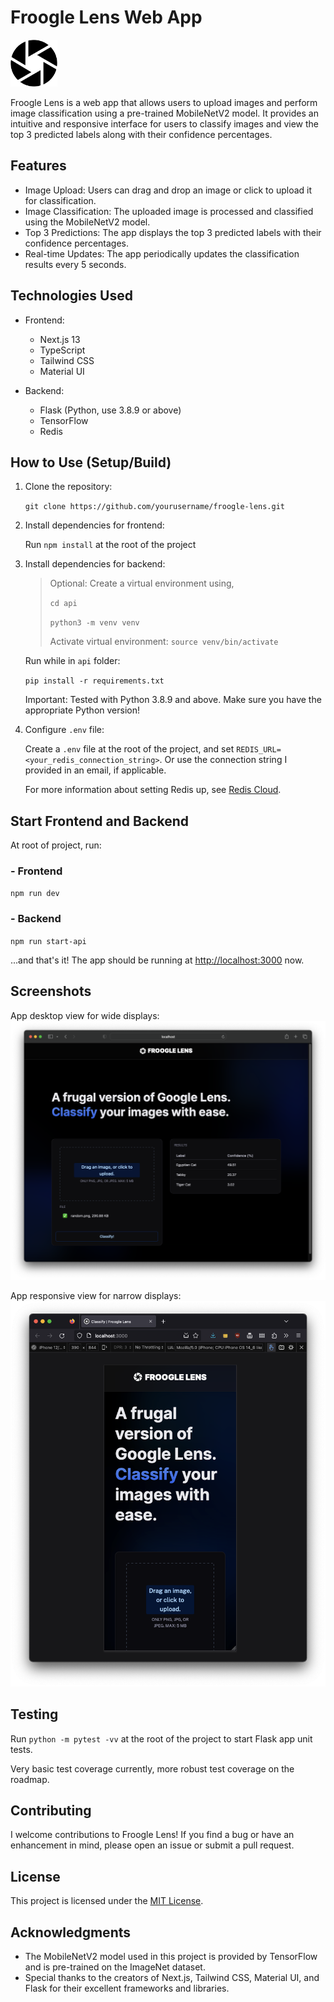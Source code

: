 # Froogle Lens Web App

<img src="public/froogle-logo.svg" width="75" />

Froogle Lens is a web app that allows users to upload images and perform image classification using a pre-trained MobileNetV2 model. It provides an intuitive and responsive interface for users to classify images and view the top 3 predicted labels along with their confidence percentages.

## Features

- Image Upload: Users can drag and drop an image or click to upload it for classification.
- Image Classification: The uploaded image is processed and classified using the MobileNetV2 model.
- Top 3 Predictions: The app displays the top 3 predicted labels with their confidence percentages.
- Real-time Updates: The app periodically updates the classification results every 5 seconds.

## Technologies Used

- Frontend:

  - Next.js 13
  - TypeScript
  - Tailwind CSS
  - Material UI

- Backend:
  - Flask (Python, use 3.8.9 or above)
  - TensorFlow
  - Redis

## How to Use (Setup/Build)

1. Clone the repository:

   `git clone https://github.com/yourusername/froogle-lens.git`

2. Install dependencies for frontend:

   Run `npm install` at the root of the project

3. Install dependencies for backend:

   > Optional: Create a virtual environment using,
   >
   > `cd api`
   >
   > `python3 -m venv venv`
   >
   > Activate virtual environment: `source venv/bin/activate`

   Run while in `api` folder:

   `pip install -r requirements.txt`

   Important: Tested with Python 3.8.9 and above. Make sure you have the appropriate Python version!

4. Configure `.env` file:

   Create a `.env` file at the root of the project, and set `REDIS_URL=<your_redis_connection_string>`.
   Or use the connection string I provided in an email, if applicable.

   For more information about setting Redis up, see [Redis Cloud](https://app.redislabs.com/).

## Start Frontend and Backend

At root of project, run:

### - Frontend

`npm run dev`

### - Backend

`npm run start-api`

...and that's it! The app should be running at [http://localhost:3000](http://localhost:3000) now.

## Screenshots

App desktop view for wide displays:
<img src="public/View-1.png" alt="Screenshot of app"/>

App responsive view for narrow displays:
<img src="public/View-2.png" alt="Screenshot of app"/>

## Testing

Run `python -m pytest -vv` at the root of the project to start Flask app unit tests.

Very basic test coverage currently, more robust test coverage on the roadmap.

## Contributing

I welcome contributions to Froogle Lens! If you find a bug or have an enhancement in mind, please open an issue or submit a pull request.

## License

This project is licensed under the [MIT License](LICENSE.md).

## Acknowledgments

- The MobileNetV2 model used in this project is provided by TensorFlow and is pre-trained on the ImageNet dataset.
- Special thanks to the creators of Next.js, Tailwind CSS, Material UI, and Flask for their excellent frameworks and libraries.
